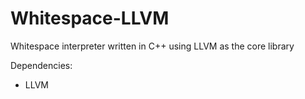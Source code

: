 Whitespace-LLVM
===============

Whitespace interpreter written in C++ using LLVM as the core library


Dependencies:

* LLVM
